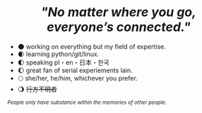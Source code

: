 # <center>*"No matter where you go, everyone’s connected."*</center>

- 🌑 working on everything but my field of expertise.
- 🌒 learning python/git/linux.
- 🌓 speaking pl・en・日本・한국
- 🌔 great fan of serial experiements lain.
- 🌕 she/her, he/him, whichever you prefer.
- 🌖 ~~行方不明者~~

<sub>*People only have substance within the memories of other people.*</sub>


